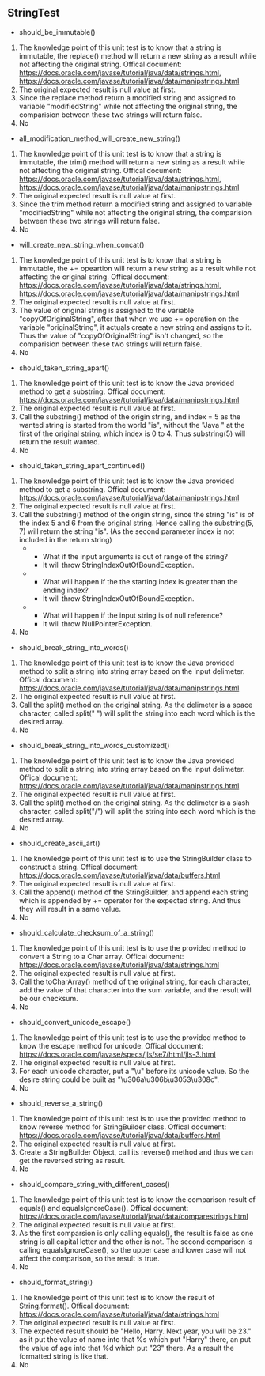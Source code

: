 ## StringTest
- should_be_immutable()
1. The knowledge point of this unit test is to know that a string is immutable, the replace() method will return a new string as a result while not affecting the original string. Offical document: https://docs.oracle.com/javase/tutorial/java/data/strings.html, https://docs.oracle.com/javase/tutorial/java/data/manipstrings.html
2. The original expected result is null value at first.
3. Since the replace method return a modified string and assigned to variable "modifiedString" while not affecting the original string, the comparision between these two strings will return false.
4. No

- all_modification_method_will_create_new_string()
1. The knowledge point of this unit test is to know that a string is immutable, the trim() method will return a new string as a result while not affecting the original string. Offical document: https://docs.oracle.com/javase/tutorial/java/data/strings.html, https://docs.oracle.com/javase/tutorial/java/data/manipstrings.html
2. The original expected result is null value at first.
3. Since the trim method return a modified string and assigned to variable "modifiedString" while not affecting the original string, the comparision between these two strings will return false.
4. No

- will_create_new_string_when_concat()
1. The knowledge point of this unit test is to know that a string is immutable, the += opeartion will return a new string as a result while not affecting the original string. Offical document: https://docs.oracle.com/javase/tutorial/java/data/strings.html, https://docs.oracle.com/javase/tutorial/java/data/manipstrings.html
2. The original expected result is null value at first.
3. The value of original string is assigned to the variable "copyOfOriginalString", after that when we use += operation on the variable "originalString", it actuals create a new string and assigns to it. Thus the value of "copyOfOriginalString" isn't changed, so the comparision between these two strings will return false.
4. No

- should_taken_string_apart()
1. The knowledge point of this unit test is to know the Java provided method to get a substring. Offical document: https://docs.oracle.com/javase/tutorial/java/data/manipstrings.html
2. The original expected result is null value at first.
3. Call the substring() method of the origin string, and index = 5 as the wanted string is started from the world "is", without the "Java " at the first of the original string, which index is 0 to 4. Thus substring(5) will return the result wanted.
4. No

- should_taken_string_apart_continued()
1. The knowledge point of this unit test is to know the Java provided method to get a substring. Offical document: https://docs.oracle.com/javase/tutorial/java/data/manipstrings.html
2. The original expected result is null value at first.
3. Call the substring() method of the origin string, since the string "is" is of the index 5 and 6 from the original string. Hence calling the substring(5, 7) will return the string "is". (As the second parameter index is not included in the return string)
    * - What if the input arguments is out of range of the string?
      - It will throw StringIndexOutOfBoundException.
    * - What will happen if the the starting index is greater than the ending index?
      - It will throw StringIndexOutOfBoundException.
    * - What will happen if the input string is of null reference?
      - It will throw NullPointerException.
4. No

- should_break_string_into_words()
1. The knowledge point of this unit test is to know the Java provided method to split a string into string array based on the input delimeter. Offical document: https://docs.oracle.com/javase/tutorial/java/data/manipstrings.html
2. The original expected result is null value at first.
3. Call the split() method on the original string. As the delimeter is a space character, called split(" ") will split the string into each word which is the desired array.
4. No

- should_break_string_into_words_customized()
1. The knowledge point of this unit test is to know the Java provided method to split a string into string array based on the input delimeter. Offical document: https://docs.oracle.com/javase/tutorial/java/data/manipstrings.html
2. The original expected result is null value at first.
3. Call the split() method on the original string. As the delimeter is a slash character, called split("/") will split the string into each word which is the desired array.
4. No

- should_create_ascii_art()
1. The knowledge point of this unit test is to use the StringBuilder class to construct a string. Offical document: https://docs.oracle.com/javase/tutorial/java/data/buffers.html
2. The original expected result is null value at first.
3. Call the append() method of the StringBuilder, and append each string which is appended by += operator for the expected string. And thus they will result in a same value.
4. No

- should_calculate_checksum_of_a_string()
1. The knowledge point of this unit test is to use the provided method to convert a String to a Char array. Offical document: https://docs.oracle.com/javase/tutorial/java/data/strings.html
2. The original expected result is null value at first.
3. Call the toCharArray() method of the original string, for each character, add the value of that character into the sum variable, and the result will be our checksum.
4. No

- should_convert_unicode_escape()
1. The knowledge point of this unit test is to use the provided method to know the escape method for unicode. Offical document: https://docs.oracle.com/javase/specs/jls/se7/html/jls-3.html
2. The original expected result is null value at first.
3. For each unicode character, put a "\u" before its unicode value. So the desire string could be built as "\u306a\u306b\u3053\u308c".
4. No

- should_reverse_a_string()
1. The knowledge point of this unit test is to use the provided method to know reverse method for StringBuilder class. Offical document: https://docs.oracle.com/javase/tutorial/java/data/buffers.html
2. The original expected result is null value at first.
3. Create a StringBuilder Object, call its reverse() method and thus we can get the reversed string as result.
4. No

- should_compare_string_with_different_cases()
1. The knowledge point of this unit test is to know the comparison result of equals() and equalsIgnoreCase(). Offical document: https://docs.oracle.com/javase/tutorial/java/data/comparestrings.html
2. The original expected result is null value at first.
3. As the first comparsion is only calling equals(), the result is false as one string is all capital letter and the other is not. The second comparison is calling equalsIgnoreCase(), so the upper case and lower case will not affect the comparison, so the result is true.
4. No

- should_format_string()
1. The knowledge point of this unit test is to know the result of String.format(). Offical document: https://docs.oracle.com/javase/tutorial/java/data/strings.html
2. The original expected result is null value at first.
3. The expected result should be "Hello, Harry. Next year, you will be 23." as it put the value of name into that %s which put "Harry" there, an put the value of age into that %d which put "23" there. As a result the formatted string is like that.
4. No



